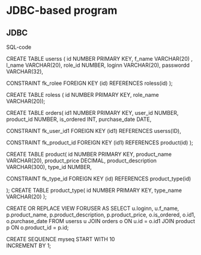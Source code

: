 # JDBC-based program

JDBC
----------

SQL-code 


CREATE TABLE userss
(
id NUMBER PRIMARY KEY,
f_name VARCHAR(20) ,
l_name VARCHAR(20),
role_id NUMBER,
loginn VARCHAR(20),
passwordd VARCHAR(32),

CONSTRAINT fk_rolee 
FOREIGN KEY (id)
REFERENCES roless(id)
);

CREATE TABLE roless (
id NUMBER PRIMARY KEY,
role_name VARCHAR(20));


CREATE TABLE orders(
id1 NUMBER PRIMARY KEY,
user_id NUMBER,
product_id NUMBER, 
is_ordered INT,
purchase_date DATE,

CONSTRAINT fk_user_id1
FOREIGN KEY (id1)
REFERENCES userss(ID),

CONSTRAINT fk_product_id
FOREIGN KEY (id1)
REFERENCES product(id)
);

CREATE TABLE product(
id NUMBER PRIMARY KEY,
product_name VARCHAR(20),
product_price DECIMAL,
product_description VARCHAR(300),
type_id NUMBER,

CONSTRAINT fk_type_id
FOREIGN KEY (id)
REFERENCES product_type(id)

);
CREATE TABLE product_type(
id NUMBER PRIMARY KEY,
type_name VARCHAR(20)
);

CREATE OR REPLACE VIEW FORUSER AS
SELECT  u.loginn, u.f_name, p.product_name, p.product_description, p.product_price, o.is_ordered, o.id1, o.purchase_date
FROM userss u
JOIN orders o ON u.id = o.id1
JOIN product p ON o.product_id = p.id;

 CREATE SEQUENCE myseq
  START WITH 10  
  INCREMENT BY 1; 
